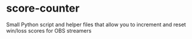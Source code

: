 # score-counter
Small Python script and helper files that allow you to increment and reset win/loss scores for OBS streamers
